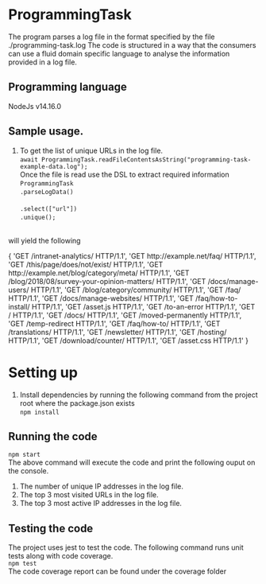 # ProgrammingTask
The program parses a log file in the format specified by the file ./programming-task.log
The code is structured in a way that the consumers can use a fluid domain specific language
to analyse the information provided in a log file.

## Programming language
 NodeJs v14.16.0

## Sample usage.
1. To get the list of unique URLs in the log file.<br>
    `await ProgrammingTask.readFileContentsAsString("programming-task-example-data.log");`<br>
   Once the file is read use the DSL to extract required information<br>
                `ProgrammingTask`<br>
                            `.parseLogData()`<br>          
                            `.select(["url"])`<br>
                            `.unique();`
  <br>
   will yield the following
   <p>{
  'GET /intranet-analytics/ HTTP/1.1',
  'GET http://example.net/faq/ HTTP/1.1',
  'GET /this/page/does/not/exist/ HTTP/1.1',
  'GET http://example.net/blog/category/meta/ HTTP/1.1',
  'GET /blog/2018/08/survey-your-opinion-matters/ HTTP/1.1',
  'GET /docs/manage-users/ HTTP/1.1',
  'GET /blog/category/community/ HTTP/1.1',
  'GET /faq/ HTTP/1.1',
  'GET /docs/manage-websites/ HTTP/1.1',
  'GET /faq/how-to-install/ HTTP/1.1',
  'GET /asset.js HTTP/1.1',
  'GET /to-an-error HTTP/1.1',
  'GET / HTTP/1.1',
  'GET /docs/ HTTP/1.1',
  'GET /moved-permanently HTTP/1.1',
  'GET /temp-redirect HTTP/1.1',
  'GET /faq/how-to/ HTTP/1.1',
  'GET /translations/ HTTP/1.1',
  'GET /newsletter/ HTTP/1.1',
  'GET /hosting/ HTTP/1.1',
  'GET /download/counter/ HTTP/1.1',
  'GET /asset.css HTTP/1.1'
}</p>

# Setting up
1. Install dependencies by running the following command from the project root where the package.json exists <br>
    `npm install`
## Running the code
`npm start`<br>
The above command will execute the code and print the following ouput on the console.
1. The number of unique IP addresses in the log file. 
2. The top 3 most visited URLs in the log file.
3. The top 3 most active IP addresses in the log file.

## Testing the code
The project uses jest to test the code. The following command runs unit tests along with code coverage.<br>
`npm test`<br>
The code coverage report can be found under the coverage folder
